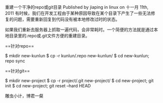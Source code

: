 重建一个干净的repo或git目录
Published by jiaping in linux on 十一月 11th, 2011
有时候，我们在开发工程由于某种原因导致在某个目录下产生了一些无法修复的问题，需要重新回复到代码没有被本地修改过时的状态。

如果我们重新去服务器上抓取一遍代码，会非常耗时。一个简便的方法就是通过本地目录里的.repo或.git文件方便的重建目录。

==针对repo==

$ mkdir new-kunlun
$ cp -r kunlun/.repo new-kunlun/
$ cd new-kunlun; repo sync

==针对git==

$ mkdir new-project
$ cp -r project/.git new-project/
$ cd new-project; git init
$ cd new-project; git reset –hard HEAD

雕虫小计，博君一粲
